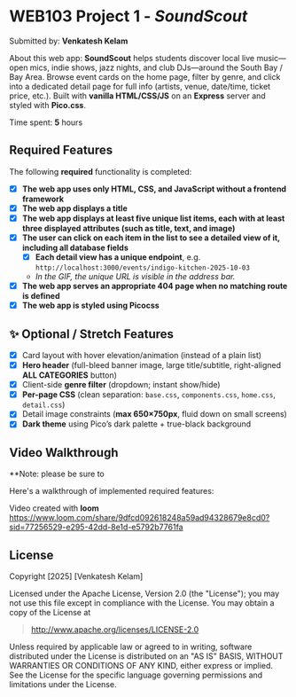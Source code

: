 # WEB103 Project 1 - *SoundScout*

Submitted by: **Venkatesh Kelam**

About this web app: **SoundScout** helps students discover local live music—open mics, indie shows, jazz nights, and club DJs—around the South Bay / Bay Area. Browse event cards on the home page, filter by genre, and click into a dedicated detail page for full info (artists, venue, date/time, ticket price, etc.). Built with **vanilla HTML/CSS/JS** on an **Express** server and styled with **Pico.css**.

Time spent: **5** hours

## Required Features

The following **required** functionality is completed:

- [x] **The web app uses only HTML, CSS, and JavaScript without a frontend framework**  
- [x] **The web app displays a title**  
- [x] **The web app displays at least five unique list items, each with at least three displayed attributes (such as title, text, and image)**  
- [x] **The user can click on each item in the list to see a detailed view of it, including all database fields**  
  - [x] **Each detail view has a unique endpoint**, e.g. `http://localhost:3000/events/indigo-kitchen-2025-10-03`  
  - *In the GIF, the unique URL is visible in the address bar.*  
- [x] **The web app serves an appropriate 404 page when no matching route is defined**  
- [x] **The web app is styled using Picocss**

## ✨ Optional / Stretch Features

- [x] Card layout with hover elevation/animation (instead of a plain list)  
- [x] **Hero header** (full-bleed banner image, large title/subtitle, right-aligned **ALL CATEGORIES** button)  
- [x] Client-side **genre filter** (dropdown; instant show/hide)  
- [x] **Per-page CSS** (clean separation: `base.css`, `components.css`, `home.css`, `detail.css`)  
- [x] Detail image constraints (**max 650×750px**, fluid down on small screens)  
- [x] **Dark theme** using Pico’s dark palette + true-black background

## Video Walkthrough

**Note: please be sure to 

Here's a walkthrough of implemented required features:


Video created with **loom**
https://www.loom.com/share/9dfcd092618248a59ad94328679e8cd0?sid=77256529-e295-42dd-8e1d-e5792b7761fa


## License

Copyright [2025] [Venkatesh Kelam]

Licensed under the Apache License, Version 2.0 (the "License"); you may not use this file except in compliance with the License. You may obtain a copy of the License at

> http://www.apache.org/licenses/LICENSE-2.0

Unless required by applicable law or agreed to in writing, software distributed under the License is distributed on an "AS IS" BASIS, WITHOUT WARRANTIES OR CONDITIONS OF ANY KIND, either express or implied. See the License for the specific language governing permissions and limitations under the License.